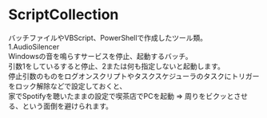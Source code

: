 # ScriptCollection
バッチファイルやVBScript、PowerShellで作成したツール類。  
1.AudioSilencer  
  Windowsの音を鳴らすサービスを停止、起動するバッチ。  
  引数1をしているすると停止、2または何も指定しないと起動します。  
  停止引数のものをログオンスクリプトやタスクスケジューラのタスクにトリガーをロック解除などで設定しておくと、  
  家でSpotifyを聴いたままの設定で喫茶店でPCを起動 => 周りをビクッとさせる、という面倒を避けられます。  

